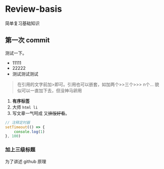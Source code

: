 # Review-basis
简单复习基础知识

## 第一次 commit 
测试一下。

- 11111
- 22222
- 测试测试测试

> 在引用的文字前加>即可。引用也可以嵌套，如加两个>>三个>>>
> n个...
> 貌似可以一直加下去，但没神马卵用

1. **有序标签**
2. 大师 `html li`
3. 写文章一气呵成 又~~排版好看~~。

```js
// 注释定时器
setTimeout(() => {
    console.log(1)
}, 100)
```
 
### 加上三级标题
为了讲述 github 原理